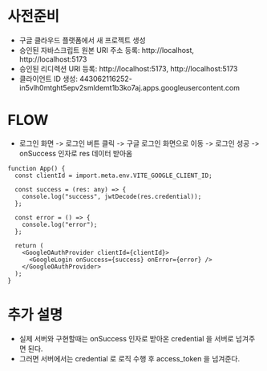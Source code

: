 # 사전준비
- 구글 클라우드 플랫폼에서 새 프로젝트 생성
- 승인된 자바스크립트 원본 URI 주소 등록: http://localhost, http://localhost:5173
- 승인된 리디렉션 URI 등록: http://localhost:5173, http://localhost:5173
- 클라이언트 ID 생성: 443062116252-in5vlh0mtght5epv2smldemt1b3ko7aj.apps.googleusercontent.com

# FLOW
- 로그인 화면 -> 로그인 버튼 클릭 -> 구글 로그인 화면으로 이동 -> 로그인 성공 -> onSuccess 인자로 res 데이터 받아옴
 
```
function App() {
  const clientId = import.meta.env.VITE_GOOGLE_CLIENT_ID;

  const success = (res: any) => {
    console.log("success", jwtDecode(res.credential));
  };

  const error = () => {
    console.log("error");
  };

  return (
    <GoogleOAuthProvider clientId={clientId}>
      <GoogleLogin onSuccess={success} onError={error} />
    </GoogleOAuthProvider>
  );
}
```

# 추가 설명
- 실제 서버와 구현할때는 onSuccess 인자로 받아온 credential 을 서버로 넘겨주면 된다.
- 그러면 서버에서는 credential 로 로직 수행 후 access_token 을 넘겨준다.


